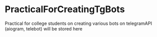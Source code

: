 # PracticalForCreatingTgBots
Practical for college students on creating various bots on telegramAPI (aiogram, telebot) will be stored here
